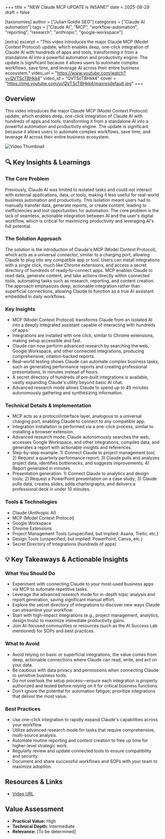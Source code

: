 +++
title = "NEW Claude MCP UPDATE is INSANE!"
date = 2025-08-29
draft = false

[taxonomies]
author = ["Julian Goldie SEO"]
categories = ["Claude AI automation"]
tags = ["Claude AI", "MCP", "workflow-automation", "reporting", "research", "anthropic", "google-workspace"]

[extra]
excerpt = "This video introduces the major Claude MCP (Model Context Protocol) update, which enables deep, one-click integration of Claude AI with hundreds of apps and tools, transforming it from a standalone AI into a powerful automation and productivity engine. The update is significant because it allows users to automate complex workflows, save time, and leverage AI across their entire business ecosystem."
video_url = "https://www.youtube.com/watch?v=QVTScTBHkk4"
video_id = "QVTScTBHkk4"
cover = "https://img.youtube.com/vi/QVTScTBHkk4/maxresdefault.jpg"
+++

## Overview

This video introduces the major Claude MCP (Model Context Protocol) update, which enables deep, one-click integration of Claude AI with hundreds of apps and tools, transforming it from a standalone AI into a powerful automation and productivity engine. The update is significant because it allows users to automate complex workflows, save time, and leverage AI across their entire business ecosystem.

![Video Thumbnail](https://img.youtube.com/vi/QVTScTBHkk4/maxresdefault.jpg)

## 🔍 Key Insights & Learnings

### The Core Problem
Previously, Claude AI was limited to isolated tasks and could not interact with external applications, data, or tools, making it less useful for real-world business automation and productivity. This isolation meant users had to manually transfer data, generate reports, or create content, leading to inefficiencies and lost opportunities for automation. The core problem is the lack of seamless, actionable integration between AI and the user's digital workflow, which is critical for maximizing productivity and leveraging AI's full potential.

### The Solution Approach
The solution is the introduction of Claude's MCP (Model Context Protocol), which acts as a universal connector, similar to a charging port, allowing Claude to plug into any compatible app or tool. Users can install integrations with a single click, much like Chrome extensions, and access a secret directory of hundreds of ready-to-connect apps. MCP enables Claude to read data, generate content, and take actions directly within connected tools, automating tasks such as research, reporting, and content creation. The approach emphasizes deep, actionable integration rather than superficial connections, allowing Claude to function as a true AI assistant embedded in daily workflows.

### Key Insights
- MCP (Model Context Protocol) transforms Claude from an isolated AI into a deeply integrated assistant capable of interacting with hundreds of apps.
- Integrations are installed with one click, similar to Chrome extensions, making setup accessible and fast.
- Claude can now perform advanced research by searching the web, Google Workspace, and other connected integrations, producing comprehensive, citation-backed reports.
- Real-world testing shows Claude can automate complex business tasks, such as generating performance reports and creating professional presentations, in minutes instead of hours.
- A secret directory of hundreds of pre-built integrations is available, vastly expanding Claude's utility beyond basic AI chat.
- Advanced research mode allows Claude to spend up to 45 minutes autonomously gathering and synthesizing information.

### Technical Details & Implementation
- MCP acts as a protocol/interface layer, analogous to a universal charging port, enabling Claude to connect to any compatible app.
- Integration installation is performed via a one-click process, similar to installing a browser extension.
- Advanced research mode: Claude autonomously searches the web, accesses Google Workspace, and other integrations, compiles data, and generates a report with actionable insights and references.
- Step-by-step example: 1) Connect Claude to project management tool; 2) Request a quarterly performance report; 3) Claude pulls and analyzes project data, identifies bottlenecks, and suggests improvements; 4) Report generated in minutes.
- Presentation generation: 1) Connect Claude to analytics and design tools; 2) Request a PowerPoint presentation on a case study; 3) Claude pulls data, creates slides, adds charts/graphs, and delivers a professional deck in under 10 minutes.

### Tools & Technologies
- Claude (Anthropic AI)
- MCP (Model Context Protocol)
- Google Workspace
- Chrome Extensions
- Project Management Tools (unspecified, but implied: Asana, Trello, etc.)
- Design Tools (unspecified, but implied: PowerPoint, Canva, etc.)
- Secret Directory of Integrations (hundreds of apps)

## 💡 Key Takeaways & Actionable Insights

### What You Should Do
- Experiment with connecting Claude to your most-used business apps via MCP to automate repetitive tasks.
- Leverage the advanced research mode for in-depth topic analysis and report generation, saving significant manual effort.
- Explore the secret directory of integrations to discover new ways Claude can streamline your workflow.
- Start with high-impact integrations (e.g., project management, analytics, design tools) to maximize immediate productivity gains.
- Join AI-focused communities or resources (such as the AI Success Lab mentioned) for SOPs and best practices.

### What to Avoid
- Avoid relying on basic or superficial integrations; the value comes from deep, actionable connections where Claude can read, write, and act on your data.
- Be cautious with data privacy and permissions when connecting Claude to sensitive business tools.
- Do not overlook the setup process—ensure each integration is properly authorized and tested before relying on it for critical business functions.
- Don't ignore the potential for automation fatigue; prioritize integrations that deliver the most value.

### Best Practices
- Use one-click integration to rapidly expand Claude's capabilities across your workflow.
- Utilize advanced research mode for tasks that require comprehensive, multi-source analysis.
- Automate routine reporting and content creation to free up time for higher-level strategic work.
- Regularly review and update connected tools to ensure compatibility and security.
- Document and share successful workflows and SOPs with your team to maximize adoption.

## Resources & Links

- [Video URL](https://www.youtube.com/watch?v=QVTScTBHkk4)

## Value Assessment
- **Practical Value:** High
- **Technical Depth:** Intermediate
- **Relevance:** [To be determined]
